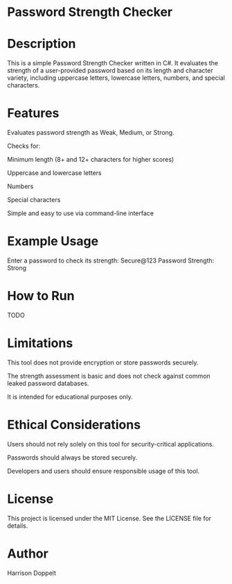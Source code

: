 # Password Strength Checker

# Description

This is a simple Password Strength Checker written in C#. It evaluates the strength of a user-provided password based on its length and character variety, including uppercase letters, lowercase letters, numbers, and special characters.

# Features

Evaluates password strength as Weak, Medium, or Strong.

Checks for:

Minimum length (8+ and 12+ characters for higher scores)

Uppercase and lowercase letters

Numbers

Special characters

Simple and easy to use via command-line interface

# Example Usage

Enter a password to check its strength: Secure@123
Password Strength: Strong

# How to Run

TODO

# Limitations

This tool does not provide encryption or store passwords securely.

The strength assessment is basic and does not check against common leaked password databases.

It is intended for educational purposes only.

# Ethical Considerations

Users should not rely solely on this tool for security-critical applications.

Passwords should always be stored securely.

Developers and users should ensure responsible usage of this tool.

# License

This project is licensed under the MIT License. See the LICENSE file for details.

# Author

Harrison Doppelt

